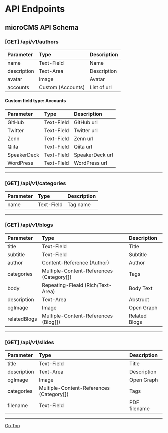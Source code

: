 # API Endpoints

## microCMS API Schema

### [GET] /api/v1/authors

| Parameter   | Type              | Description |
| :---------- | :---------------- | :---------- |
| name        | Text-Field        | Name        |
| description | Text-Area         | Description |
| avatar      | Image             | Avatar      |
| accounts    | Custom (Accounts) | List of url |

#### Custom field type: Accounts

| Parameter   | Type       | Description     |
| :---------- | :--------- | :-------------- |
| GitHub      | Text-Field | GitHub url      |
| Twitter     | Text-Field | Twitter url     |
| Zenn        | Text-Field | Zenn url        |
| Qiita       | Text-Field | Qiita url       |
| SpeakerDeck | Text-Field | SpeakerDeck url |
| WordPress   | Text-Field | WordPress url   |

---

### [GET] /api/v1/categories

| Parameter | Type       | Description |
| :-------- | :--------- | :---------- |
| name      | Text-Field | Tag name    |

---

### [GET] /api/v1/blogs

| Parameter    | Type                                     | Description   |
| :----------- | :--------------------------------------- | :------------ |
| title        | Text-Field                               | Title         |
| subtitle     | Text-Field                               | Subtitle      |
| author       | Content-Reference (Author)               | Author        |
| categories   | Multiple-Content-References (Category[]) | Tags          |
| body         | Repeating-Fieald (Rich/Text-Area)        | Body Text     |
| description  | Text-Area                                | Abstruct      |
| ogImage      | Image                                    | Open Graph    |
| relatedBlogs | Multiple-Content-References (Blog[])     | Related Blogs |

---

### [GET] /api/v1/slides

| Parameter   | Type                                     | Description  |
| :---------- | :--------------------------------------- | :----------- |
| title       | Text-Field                               | Title        |
| description | Text-Area                                | Description  |
| ogImage     | Image                                    | Open Graph   |
| categories  | Multiple-Content-References (Category[]) | Tags         |
| filename    | Text-Field                               | PDF filename |

---

[Go Top](../README.md)
